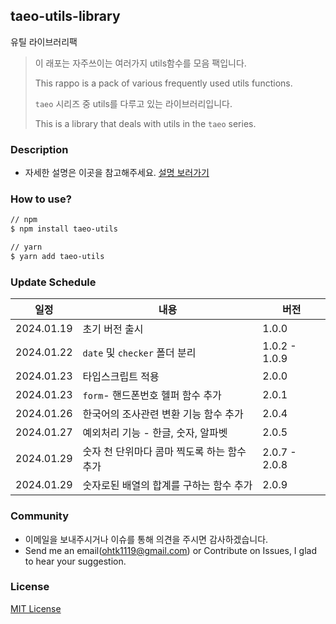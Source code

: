 ## taeo-utils-library

유틸 라이브러리팩

> 이 래포는 자주쓰이는 여러가지 utils함수를 모음 팩입니다.
>
> This rappo is a pack of various frequently used utils functions.
>
> `taeo` 시리즈 중 utils를 다루고 있는 라이브러리입니다.
>
> This is a library that deals with utils in the `taeo` series.

### Description

- 자세한 설명은 이곳을 참고해주세요. [설명 보러가기](https://taeo.gitbook.io/taeo/)

### How to use?

```bash
// npm
$ npm install taeo-utils

// yarn
$ yarn add taeo-utils
```

### Update Schedule

| 일정       | 내용                                        | 버전          |
| ---------- | ------------------------------------------- | ------------- |
| 2024.01.19 | 초기 버전 출시                              | 1.0.0         |
| 2024.01.22 | `date` 및 `checker` 폴더 분리               | 1.0.2 - 1.0.9 |
| 2024.01.23 | 타입스크립트 적용                           | 2.0.0         |
| 2024.01.23 | `form`- 핸드폰번호 헬퍼 함수 추가           | 2.0.1         |
| 2024.01.26 | 한국어의 조사관련 변환 기능 함수 추가       | 2.0.4         |
| 2024.01.27 | 예외처리 기능 - 한글, 숫자, 알파벳          | 2.0.5         |
| 2024.01.29 | 숫자 천 단위마다 콤마 찍도록 하는 함수 추가 | 2.0.7 - 2.0.8 |
| 2024.01.29 | 숫자로된 배열의 합계를 구하는 함수 추가     | 2.0.9         |

### Community

- 이메일을 보내주시거나 이슈를 통해 의견을 주시면 감사하겠습니다.
- Send me an email(ohtk1119@gmail.com) or Contribute on Issues, I glad to hear your suggestion.

### License

[MIT License](https://rmm5t.mit-license.org/)

